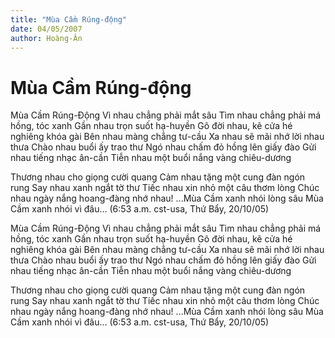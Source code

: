 ```yaml
---
title: "Mùa Cầm Rúng-động"
date: 04/05/2007
author: Hoàng-Ân
---
```


# Mùa Cầm Rúng-động

Mùa Cầm Rúng-Động
Vì nhau chẳng phải mắt sâu
Tìm nhau chẳng phải má hồng, tóc xanh
Gần nhau trọn suốt hạ-huyền
Gõ đời nhau, kẽ cửa hé nghiêng khóa gài
Bên nhau màng chẳng tư-cầu
Xa nhau sẽ mãi nhớ lời nhau thưa
Chào nhau buổi ấy trao thư
Ngó nhau chấm đỏ hồng lên giấy đào
Gửi nhau tiếng nhạc ân-cần
Tiễn nhau một buổi nắng vàng chiêu-dương

Thương nhau cho giọng cười quang
Cảm nhau tặng một cung đàn ngón rung
Say nhau xanh ngắt tờ thư
Tiếc nhau xin nhỏ một câu thơm lòng
Chúc nhau ngày nắng hoang-đàng nhớ nhau!
     ...Mùa Cầm xanh nhói lòng sâu
        Mùa Cầm xanh nhói vì đâu...
(6:53 a.m. cst-usa, Thứ Bẩy, 20/10/05)

Mùa Cầm Rúng-Động
Vì nhau chẳng phải mắt sâu
Tìm nhau chẳng phải má hồng, tóc xanh
Gần nhau trọn suốt hạ-huyền
Gõ đời nhau, kẽ cửa hé nghiêng khóa gài
Bên nhau màng chẳng tư-cầu
Xa nhau sẽ mãi nhớ lời nhau thưa
Chào nhau buổi ấy trao thư
Ngó nhau chấm đỏ hồng lên giấy đào
Gửi nhau tiếng nhạc ân-cần
Tiễn nhau một buổi nắng vàng chiêu-dương

Thương nhau cho giọng cười quang
Cảm nhau tặng một cung đàn ngón rung
Say nhau xanh ngắt tờ thư
Tiếc nhau xin nhỏ một câu thơm lòng
Chúc nhau ngày nắng hoang-đàng nhớ nhau!
     ...Mùa Cầm xanh nhói lòng sâu
        Mùa Cầm xanh nhói vì đâu...
(6:53 a.m. cst-usa, Thứ Bẩy, 20/10/05)
